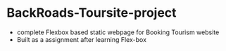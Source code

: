<h1>BackRoads-Toursite-project</h1>
<ul>
    <li>complete Flexbox based static webpage for Booking Tourism website</li>
    <li> Built as a assignment after learning Flex-box</li>
</ul>
